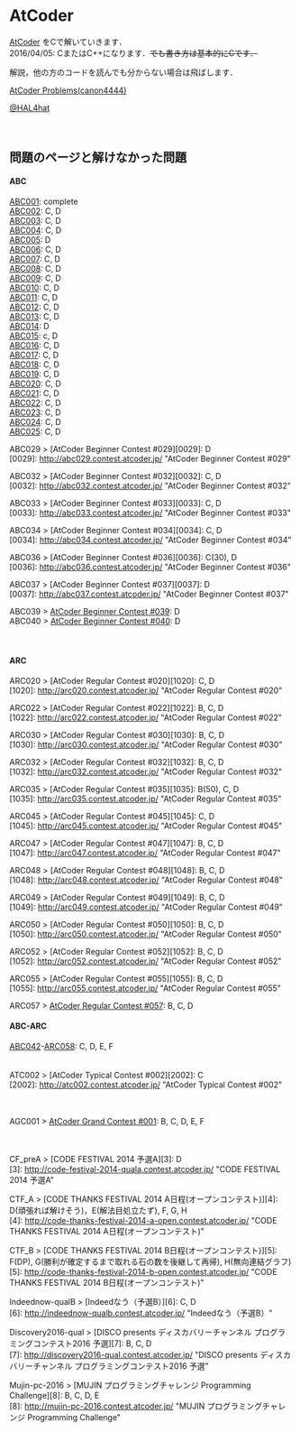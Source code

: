 # AtCoder
[AtCoder](http://atcoder.jp/) をCで解いていきます．  
2016/04/05: CまたはC++になります．<s>でも書き方は基本的にCです．</s>  

解説，他の方のコードを読んでも分からない場合は飛ばします．  

[AtCoder Problems(canon4444)](http://kenkoooo.com/atcoder/?name=canon4444)  

[@HAL4hat](https://twitter.com/HAL4hat)  

　

## 問題のページと解けなかった問題

#### ABC
[ABC001](http://abc001.contest.atcoder.jp/): complete  
[ABC002](http://abc002.contest.atcoder.jp/): C, D  
[ABC003](http://abc003.contest.atcoder.jp/): C, D  
[ABC004](http://abc004.contest.atcoder.jp/): C, D  
[ABC005](http://abc005.contest.atcoder.jp/): D  
[ABC006](http://abc006.contest.atcoder.jp/): C, D  
[ABC007](http://abc007.contest.atcoder.jp/): C, D  
[ABC008](http://abc008.contest.atcoder.jp/): C, D  
[ABC009](http://abc009.contest.atcoder.jp/): C, D  
[ABC010](http://abc010.contest.atcoder.jp/): C, D  
[ABC011](http://abc011.contest.atcoder.jp/): C, D  
[ABC012](http://abc012.contest.atcoder.jp/): C, D  
[ABC013](http://abc013.contest.atcoder.jp/): C, D  
[ABC014](http://abc014.contest.atcoder.jp/): D  
[ABC015](http://abc015.contest.atcoder.jp/): c, D  
[ABC016](http://abc016.contest.atcoder.jp/): C, D  
[ABC017](http://abc017.contest.atcoder.jp/): C, D  
[ABC018](http://abc018.contest.atcoder.jp/): C, D  
[ABC019](http://abc019.contest.atcoder.jp/): C, D  
[ABC020](http://abc020.contest.atcoder.jp/): C, D  
[ABC021](http://abc021.contest.atcoder.jp/): C, D  
[ABC022](http://abc022.contest.atcoder.jp/): C, D  
[ABC023](http://abc023.contest.atcoder.jp/): C, D  
[ABC024](http://abc024.contest.atcoder.jp/): C, D  
[ABC025](http://abc025.contest.atcoder.jp/): C, D  

ABC029 > [AtCoder Beginner Contest #029][0029]: D  
[0029]: http://abc029.contest.atcoder.jp/ "AtCoder Beginner Contest #029"

ABC032 > [AtCoder Beginner Contest #032][0032]: C, D  
[0032]: http://abc032.contest.atcoder.jp/ "AtCoder Beginner Contest #032"

ABC033 > [AtCoder Beginner Contest #033][0033]: C, D  
[0033]: http://abc033.contest.atcoder.jp/ "AtCoder Beginner Contest #033"

ABC034 > [AtCoder Beginner Contest #034][0034]: C, D  
[0034]: http://abc034.contest.atcoder.jp/ "AtCoder Beginner Contest #034"

ABC036 > [AtCoder Beginner Contest #036][0036]: C(30), D  
[0036]: http://abc036.contest.atcoder.jp/ "AtCoder Beginner Contest #036"

ABC037 > [AtCoder Beginner Contest #037][0037]: D  
[0037]: http://abc037.contest.atcoder.jp/ "AtCoder Beginner Contest #037"

ABC039 > [AtCoder Beginner Contest #039](http://abc039.contest.atcoder.jp/): D  
ABC040 > [AtCoder Beginner Contest #040](http://abc040.contest.atcoder.jp/): D  

　

#### ARC
ARC020 > [AtCoder Regular Contest #020][1020]: C, D  
[1020]: http://arc020.contest.atcoder.jp/ "AtCoder Regular Contest #020"

ARC022 > [AtCoder Regular Contest #022][1022]: B, C, D  
[1022]: http://arc022.contest.atcoder.jp/ "AtCoder Regular Contest #022"

ARC030 > [AtCoder Regular Contest #030][1030]: B, C, D  
[1030]: http://arc030.contest.atcoder.jp/ "AtCoder Regular Contest #030"

ARC032 > [AtCoder Regular Contest #032][1032]: B, C, D  
[1032]: http://arc032.contest.atcoder.jp/ "AtCoder Regular Contest #032"

ARC035 > [AtCoder Regular Contest #035][1035]: B(50), C, D  
[1035]: http://arc035.contest.atcoder.jp/ "AtCoder Regular Contest #035"

ARC045 > [AtCoder Regular Contest #045][1045]: C, D  
[1045]: http://arc045.contest.atcoder.jp/ "AtCoder Regular Contest #045"

ARC047 > [AtCoder Regular Contest #047][1047]: B, C, D  
[1047]: http://arc047.contest.atcoder.jp/ "AtCoder Regular Contest #047"

ARC048 > [AtCoder Regular Contest #048][1048]: B, C, D  
[1048]: http://arc048.contest.atcoder.jp/ "AtCoder Regular Contest #048"

ARC049 > [AtCoder Regular Contest #049][1049]: B, C, D  
[1049]: http://arc049.contest.atcoder.jp/ "AtCoder Regular Contest #049"

ARC050 > [AtCoder Regular Contest #050][1050]: B, C, D  
[1050]: http://arc050.contest.atcoder.jp/ "AtCoder Regular Contest #050"

ARC052 > [AtCoder Regular Contest #052][1052]: B, C, D  
[1052]: http://arc052.contest.atcoder.jp/ "AtCoder Regular Contest #052"

ARC055 > [AtCoder Regular Contest #055][1055]: B, C, D  
[1055]: http://arc055.contest.atcoder.jp/ "AtCoder Regular Contest #055"

ARC057 > [AtCoder Regular Contest #057](http://arc057.contest.atcoder.jp/): B, C, D  



#### ABC-ARC
[ABC042](http://abc042.contest.atcoder.jp/)-[ARC058](http://arc058.contest.atcoder.jp/): C, D, E, F  
　

ATC002 > [AtCoder Typical Contest #002][2002]: C  
[2002]: http://atc002.contest.atcoder.jp/ "AtCoder Typical Contest #002"

　

AGC001 > [AtCoder Grand Contest #001](http://agc001.contest.atcoder.jp/): B, C, D, E, F  

　

CF_preA > [CODE FESTIVAL 2014 予選A][3]: D  
[3]: http://code-festival-2014-quala.contest.atcoder.jp/ "CODE FESTIVAL 2014 予選A"

CTF_A > [CODE THANKS FESTIVAL 2014 A日程(オープンコンテスト)][4]: D(頑張れば解けそう)，E(解法目処立たず), F, G, H  
[4]: http://code-thanks-festival-2014-a-open.contest.atcoder.jp/ "CODE THANKS FESTIVAL 2014 A日程(オープンコンテスト)"

CTF_B > [CODE THANKS FESTIVAL 2014 B日程(オープンコンテスト)][5]: F(DP), G(勝利が確定するまで取れる石の数を後継して再帰), H(無向連結グラフ)  
[5]: http://code-thanks-festival-2014-b-open.contest.atcoder.jp/ "CODE THANKS FESTIVAL 2014 B日程(オープンコンテスト)"

Indeednow-qualB > [Indeedなう（予選B）][6]: C, D  
[6]: http://indeednow-qualb.contest.atcoder.jp/ "Indeedなう（予選B）"

Discovery2016-qual > [DISCO presents ディスカバリーチャンネル プログラミングコンテスト2016 予選][7]: B, C, D  
[7]: http://discovery2016-qual.contest.atcoder.jp/ "DISCO presents ディスカバリーチャンネル プログラミングコンテスト2016 予選"

Mujin-pc-2016 > [MUJIN プログラミングチャレンジ Programming Challenge][8]: B, C, D, E  
[8]: http://mujin-pc-2016.contest.atcoder.jp/ "MUJIN プログラミングチャレンジ Programming Challenge"

　


